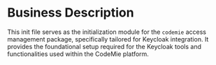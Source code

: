 # Business Description

This init file serves as the initialization module for the `codemie` access management package, specifically tailored for Keycloak integration. It provides the foundational setup required for the Keycloak tools and functionalities used within the CodeMie platform.